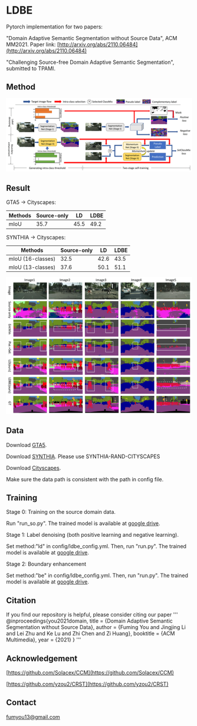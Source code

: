 # LDBE
Pytorch implementation for two papers:

"Domain Adaptive Semantic Segmentation without Source Data", ACM MM2021. Paper link: [http://arxiv.org/abs/2110.06484](http://arxiv.org/abs/2110.06484)

"Challenging Source-free Domain Adaptive Semantic Segmentation", submitted to TPAMI.

## Method
![](img/main1.png)

## Result
GTA5 -> Cityscapes:

|  Methods| Source-only | LD | LDBE |
|  ----  | ----  |----|----|
| mIoU | 35.7 | 45.5 | 49.2 |

SYNTHIA -> Cityscapes:

|  Methods   | Source-only | LD | LDBE |
|  ----  | ----  |----|----|
| mIoU (16-classes)  | 32.5 | 42.6 | 43.5 |
| mIoU (13-classes)  | 37.6 | 50.1 | 51.1 |


![](img/visual.png)

## Data

Download [GTA5](https://download.visinf.tu-darmstadt.de/data/from_games/).

Download [SYNTHIA](http://synthia-dataset.net/). Please use SYNTHIA-RAND-CITYSCAPES

Download [Cityscapes](https://www.cityscapes-dataset.com/).

Make sure the data path is consistent with the path in config file.


## Training

Stage 0: Training on the source domain data.

Run "run_so.py". The trained model is available at [google drive](https://drive.google.com/file/d/1nXQS_4nd9zgsSELzhiV_WgihWaNvP6_5/view?usp=sharing).

Stage 1: Label denoising (both positive learning and negative learning).

Set method:"ld" in config/ldbe_config.yml. Then, run "run.py". The trained model is available at [google drive](https://drive.google.com/file/d/10iYWhgrxJHNl2vR-u2N3-uVRXH7qGPfZ/view?usp=sharing).

Stage 2: Boundary enhancement

Set method:"be" in config/ldbe_config.yml. Then, run "run.py". The trained model is available at [google drive](https://drive.google.com/file/d/1eFgqnPRIiivtTPCk6AihKjaeduaIyu-a/view?usp=sharing).

## Citation
If you find our repository is helpful, please consider citing our paper
'''
@inproceedings{you2021domain,
      title = {Domain Adaptive Semantic Segmentation without Source Data}, 
      author = {Fuming You and Jingjing Li and Lei Zhu and Ke Lu and Zhi Chen and Zi Huang},
      booktitle = {ACM Multimedia}, 
      year = {2021}
}
'''

## Acknowledgement

[https://github.com/Solacex/CCM](https://github.com/Solacex/CCM)

[https://github.com/yzou2/CRST](https://github.com/yzou2/CRST)

## Contact
fumyou13@gmail.com
